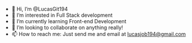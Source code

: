 - 👋 Hi, I’m @LucasGit194
- 👀 I’m interested in Full Stack development
- 🌱 I’m currently learning Front-end Development
- 💞️ I’m looking to collaborate on anything really!
- 📫 How to reach me: Just send me and email at lucasjob194@gmail.com
